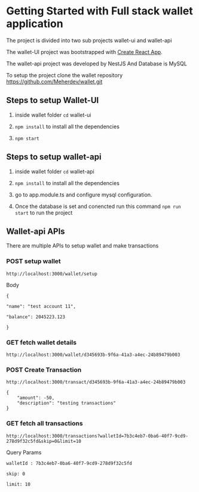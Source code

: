 # Getting Started with Full stack wallet application

  

The project is divided into two sub projects wallet-ui and wallet-api

  

The wallet-UI project was bootstrapped with [Create React App](https://github.com/facebook/create-react-app).

  

The wallet-api project was developed by NestJS And Database is MySQL

  

To setup the project clone the wallet repository https://github.com/Meherdev/wallet.git

  

## Steps to setup Wallet-UI

  

1. inside wallet folder `cd` wallet-ui

2. `npm install` to install all the dependencies

3. `npm start`

  

## Steps to setup wallet-api

  

1. inside wallet folder `cd` wallet-api

2. `npm install` to install all the dependencies

3. go to app.module.ts and configure mysql configuration.

4. Once the database is set and conencted run this command `npm run start` to run the project

  

## Wallet-api APIs

  

There are multiple APIs to setup wallet and make transactions

  

### POST setup wallet

`http://localhost:3000/wallet/setup`

Body

    {
    
    "name": "test account 11",
    
    "balance": 2045223.123
    
    }
 
### GET  fetch wallet details
`http://localhost:3000/wallet/d345693b-9f6a-41a3-a4ec-24b89479b003`

### POST  Create Transaction
`http://localhost:3000/transact/d345693b-9f6a-41a3-a4ec-24b89479b003`

    {
        "amount": -50,
        "description": "testing transactions"
    }

### GET  fetch all transactions

`http://localhost:3000/transactions?walletId=7b3c4eb7-0ba6-40f7-9cd9-278d9f32c5fd&skip=0&limit=10`

Query Params

    walletId : 7b3c4eb7-0ba6-40f7-9cd9-278d9f32c5fd
    
    skip: 0
    
    limit: 10
